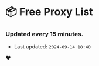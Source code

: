 # :package: Free Proxy List
### Updated every 15 minutes.

- Last updated: `2024-09-14 18:40`

:heart:
